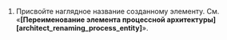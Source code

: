 1. Присвойте наглядное название созданному элементу. См. «**[Переименование элемента процессной архитектуры][architect_renaming_process_entity]**».
